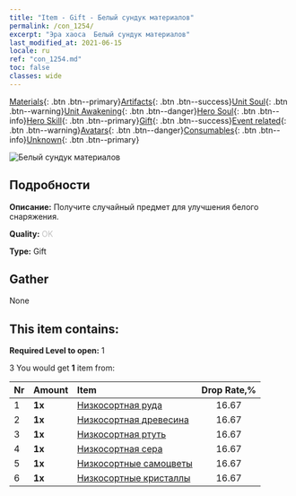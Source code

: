 ```yaml
---
title: "Item - Gift - Белый сундук материалов"
permalink: /con_1254/
excerpt: "Эра хаоса  Белый сундук материалов"
last_modified_at: 2021-06-15
locale: ru
ref: "con_1254.md"
toc: false
classes: wide
---
```

 [Materials](/ItemsRU/){: .btn .btn--primary}[Artifacts](/ItemsRU/Artifacts/){: .btn .btn--success}[Unit Soul](/ItemsRU/UnitSoul/){: .btn .btn--warning}[Unit Awakening](/ItemsRU/UnitAwakening/){: .btn .btn--danger}[Hero Soul](/ItemsRU/HeroSoul/){: .btn .btn--info}[Hero Skill](/ItemsRU/HeroSkill/){: .btn .btn--primary}[Gift](/ItemsRU/Gift/){: .btn .btn--success}[Event related](/ItemsRU/Events/){: .btn .btn--warning}[Avatars](/ItemsRU/Avatars/){: .btn .btn--danger}[Consumables](/ItemsRU/Consumables/){: .btn .btn--info}[Unknown](/ItemsRU/Unknown/){: .btn .btn--primary}

 ![Белый сундук материалов](/images/t/i_304002.png)

## Подробности
 **Описание:** Получите случайный предмет для улучшения белого снаряжения.

 **Quality:** <span style="color: #C0C0C0">OK</span>

 **Type:** Gift

## Gather

  None

## This item contains:

 **Required Level to open:** 1

 3 You would get **1** item  from:

  | Nr | Amount |     Item    | Drop Rate,% |
  |:---|:-------|:------------|:---------:|
  | 1 |  **1x** | [Низкосортная руда](/ItemsRU/mat_1/) | 16.67 | 
  | 2 |  **1x** | [Низкосортная древесина](/ItemsRU/mat_1/) | 16.67 | 
  | 3 |  **1x** | [Низкосортная ртуть](/ItemsRU/mat_2/) | 16.67 | 
  | 4 |  **1x** | [Низкосортная сера](/ItemsRU/mat_3/) | 16.67 | 
  | 5 |  **1x** | [Низкосортные самоцветы](/ItemsRU/mat_4/) | 16.67 | 
  | 6 |  **1x** | [Низкосортные кристаллы](/ItemsRU/mat_5/) | 16.67 | 
